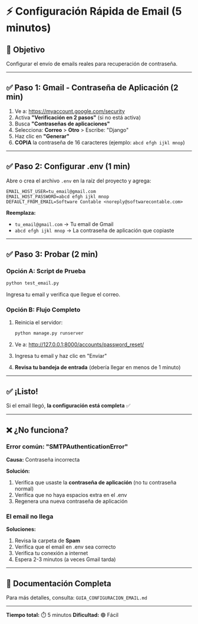 # ⚡ Configuración Rápida de Email (5 minutos)

## 🎯 Objetivo
Configurar el envío de emails reales para recuperación de contraseña.

---

## ✅ Paso 1: Gmail - Contraseña de Aplicación (2 min)

1. Ve a: https://myaccount.google.com/security
2. Activa **"Verificación en 2 pasos"** (si no está activa)
3. Busca **"Contraseñas de aplicaciones"**
4. Selecciona: **Correo** > **Otro** > Escribe: "Django"
5. Haz clic en **"Generar"**
6. **COPIA** la contraseña de 16 caracteres (ejemplo: `abcd efgh ijkl mnop`)

---

## ✅ Paso 2: Configurar .env (1 min)

Abre o crea el archivo `.env` en la raíz del proyecto y agrega:

```env
EMAIL_HOST_USER=tu_email@gmail.com
EMAIL_HOST_PASSWORD=abcd efgh ijkl mnop
DEFAULT_FROM_EMAIL=Software Contable <noreply@softwarecontable.com>
```

**Reemplaza:**
- `tu_email@gmail.com` → Tu email de Gmail
- `abcd efgh ijkl mnop` → La contraseña de aplicación que copiaste

---

## ✅ Paso 3: Probar (2 min)

### Opción A: Script de Prueba

```bash
python test_email.py
```

Ingresa tu email y verifica que llegue el correo.

### Opción B: Flujo Completo

1. Reinicia el servidor:
   ```bash
   python manage.py runserver
   ```

2. Ve a: http://127.0.0.1:8000/accounts/password_reset/

3. Ingresa tu email y haz clic en "Enviar"

4. **Revisa tu bandeja de entrada** (debería llegar en menos de 1 minuto)

---

## ✅ ¡Listo!

Si el email llegó, **la configuración está completa** ✅

---

## ❌ ¿No funciona?

### Error común: "SMTPAuthenticationError"

**Causa:** Contraseña incorrecta

**Solución:**
1. Verifica que usaste la **contraseña de aplicación** (no tu contraseña normal)
2. Verifica que no haya espacios extra en el .env
3. Regenera una nueva contraseña de aplicación

### El email no llega

**Soluciones:**
1. Revisa la carpeta de **Spam**
2. Verifica que el email en .env sea correcto
3. Verifica tu conexión a internet
4. Espera 2-3 minutos (a veces Gmail tarda)

---

## 📖 Documentación Completa

Para más detalles, consulta: `GUIA_CONFIGURACION_EMAIL.md`

---

**Tiempo total:** ⏱️ 5 minutos
**Dificultad:** 🟢 Fácil
